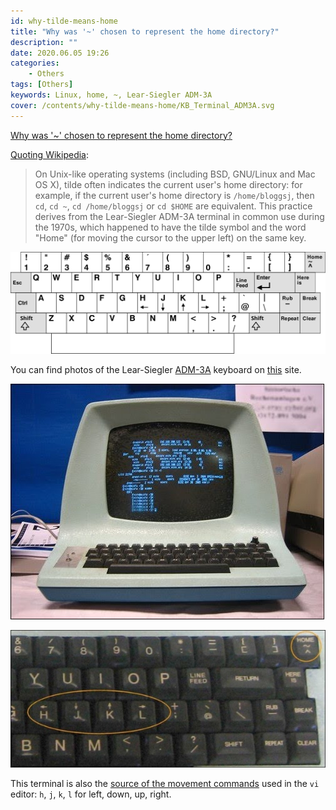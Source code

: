 ```yaml
---
id: why-tilde-means-home
title: "Why was '~' chosen to represent the home directory?"
description: ""
date: 2020.06.05 19:26
categories:
    - Others
tags: [Others]
keywords: Linux, home, ~, Lear-Siegler ADM-3A
cover: /contents/why-tilde-means-home/KB_Terminal_ADM3A.svg
---
```


[Why was '~' chosen to represent the home directory?](https://unix.stackexchange.com/questions/34196/why-was-chosen-to-represent-the-home-directory)

[Quoting Wikipedia](https://en.wikipedia.org/wiki/Tilde#Directories_and_URLs):

> On Unix-like operating systems (including BSD, GNU/Linux and Mac OS X), tilde often indicates the current user's home directory: for example, if the current user's home directory is `/home/bloggsj`, then `cd`, `cd ~`, `cd /home/bloggsj` or `cd $HOME` are equivalent. This practice derives from the Lear-Siegler ADM-3A terminal in common use during the 1970s, which happened to have the tilde symbol and the word "Home" (for moving the cursor to the upper left) on the same key.

![KB_Terminal_ADM3A](/contents/why-tilde-means-home/KB_Terminal_ADM3A.svg)

You can find photos of the Lear-Siegler [ADM-3A](https://en.wikipedia.org/wiki/ADM-3A) keyboard on [this](https://rollmops.wordpress.com/2006/05/01/vintage-computer/) site.

![Lear Siegler - ADM3A Terminal (ca. 1976)](/contents/why-tilde-means-home/ADM3A.png)

![image of an ADM-3A keyboard](/contents/why-tilde-means-home/kb.png)

This terminal is also the [source of the movement commands](https://stackoverflow.com/a/6553850/499768) used in the `vi` editor: `h`, `j`, `k`, `l` for left, down, up, right.
